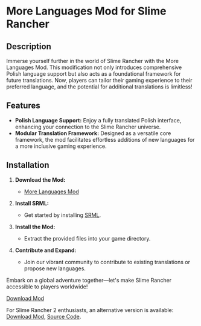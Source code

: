 # More Languages Mod for Slime Rancher

## Description

Immerse yourself further in the world of Slime Rancher with the More Languages Mod. This modification not only introduces comprehensive Polish language support but also acts as a foundational framework for future translations. Now, players can tailor their gaming experience to their preferred language, and the potential for additional translations is limitless!

## Features

- **Polish Language Support:** Enjoy a fully translated Polish interface, enhancing your connection to the Slime Rancher universe.
- **Modular Translation Framework:** Designed as a versatile core framework, the mod facilitates effortless additions of new languages for a more inclusive gaming experience.

## Installation

1. **Download the Mod:**
    - [More Languages Mod](https://www.nexusmods.com/slimerancher/mods/266)

2. **Install SRML:**
    - Get started by installing [SRML](https://www.nexusmods.com/slimerancher/mods/2).

3. **Install the Mod:**
    - Extract the provided files into your game directory.

4. **Contribute and Expand:**
    - Join our vibrant community to contribute to existing translations or propose new languages.

Embark on a global adventure together—let's make Slime Rancher accessible to players worldwide!

[Download Mod](https://www.nexusmods.com/slimerancher/mods/266)

For Slime Rancher 2 enthusiasts, an alternative version is available: [Download Mod](https://www.nexusmods.com/slimerancher2/mods/31), [Source Code](https://github.com/KomiksPL/MoreLanguagesSR2).